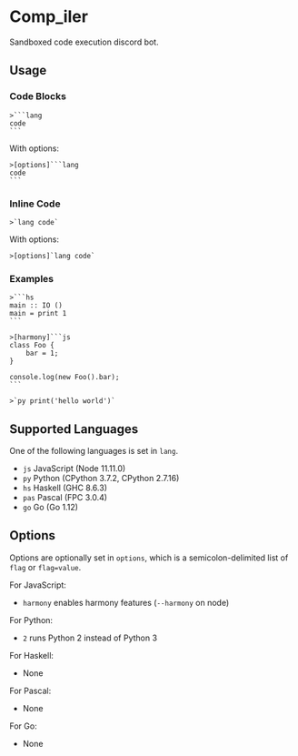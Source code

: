# Comp_iler

Sandboxed code execution discord bot.

## Usage

### Code Blocks

````
>```lang
code
```
````

With options:

````
>[options]```lang
code
```
````

### Inline Code

```
>`lang code`
```

With options:

````
>[options]`lang code`
````

### Examples

````
>```hs
main :: IO ()
main = print 1
```
````

````
>[harmony]```js
class Foo {
    bar = 1;
}

console.log(new Foo().bar);
```
````

```
>`py print('hello world')`
```

## Supported Languages

One of the following languages is set in `lang`.

- `js` JavaScript (Node 11.11.0)
- `py` Python (CPython 3.7.2, CPython 2.7.16)
- `hs` Haskell (GHC 8.6.3)
- `pas` Pascal (FPC 3.0.4)
- `go` Go (Go 1.12)

## Options

Options are optionally set in `options`, which is a semicolon-delimited list of `flag` or `flag=value`. 

For JavaScript:
- `harmony` enables harmony features (`--harmony` on node)

For Python:
- `2` runs Python 2 instead of Python 3

For Haskell:
- None

For Pascal:
- None

For Go:
- None
